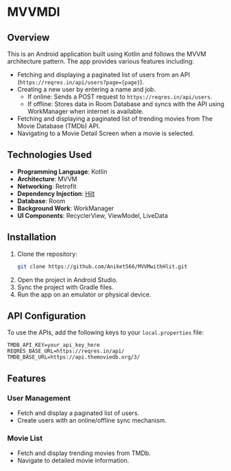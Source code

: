 # MVVMDI

## Overview

This is an Android application built using Kotlin and follows the MVVM architecture pattern. The app provides various features including:

- Fetching and displaying a paginated list of users from an API (`https://reqres.in/api/users?page={page}`).
- Creating a new user by entering a name and job.
    - If online: Sends a POST request to `https://reqres.in/api/users`.
    - If offline: Stores data in Room Database and syncs with the API using WorkManager when internet is available.
- Fetching and displaying a paginated list of trending movies from The Movie Database (TMDb) API.
- Navigating to a Movie Detail Screen when a movie is selected.

## Technologies Used

- **Programming Language**: Kotlin
- **Architecture**: MVVM
- **Networking**: Retrofit
- **Dependency Injection**: [Hilt](https://developer.android.com/training/dependency-injection/hilt-android)
- **Database**: Room
- **Background Work**: WorkManager
- **UI Components**: RecyclerView, ViewModel, LiveData

## Installation

1. Clone the repository:
   ```sh
   git clone https://github.com/Aniket566/MVVMwithHlit.git
   ```
2. Open the project in Android Studio.
3. Sync the project with Gradle files.
4. Run the app on an emulator or physical device.

## API Configuration

To use the APIs, add the following keys to your `local.properties` file:

```properties
TMDB_API_KEY=your_api_key_here
REQRES_BASE_URL=https://reqres.in/api/
TMDB_BASE_URL=https://api.themoviedb.org/3/
```

## Features

### User Management

- Fetch and display a paginated list of users.
- Create users with an online/offline sync mechanism.

### Movie List

- Fetch and display trending movies from TMDb.
- Navigate to detailed movie information.

